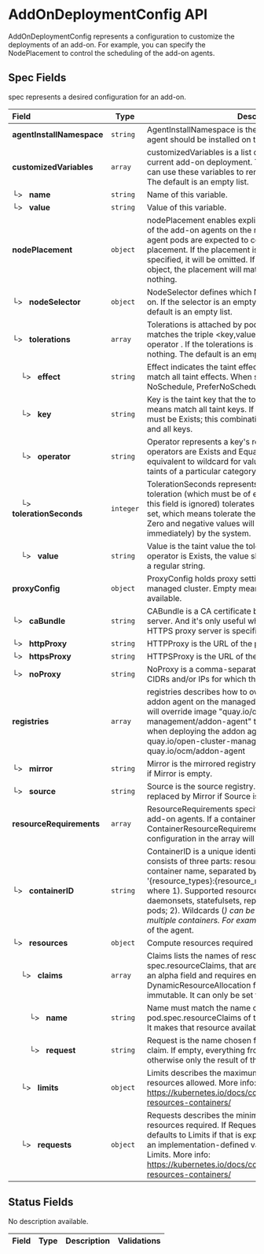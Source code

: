 # AddOnDeploymentConfig API

AddOnDeploymentConfig represents a configuration to customize the deployments of an add-on.
For example, you can specify the NodePlacement to control the scheduling of the add-on agents.

## Spec Fields

spec represents a desired configuration for an add-on.

| Field | Type | Description | Validations |
|:---|---|---|---|
|  **agentInstallNamespace** | `string` | AgentInstallNamespace is the namespace where the add-on agent should be installed on the managed cluster. | `Pattern=^[a-z0-9]([-a-z0-9]*[a-z0-9])?$` |
|  **customizedVariables** | `array` | customizedVariables is a list of name-value variables for the current add-on deployment. The add-on implementation can use these variables to render its add-on deployment. The default is an empty list. | N/A |
| └>&nbsp;&nbsp; **name** | `string` | Name of this variable. | `Pattern=^[a-zA-Z_][_a-zA-Z0-9]*$` |
| └>&nbsp;&nbsp; **value** | `string` | Value of this variable. | N/A |
|  **nodePlacement** | `object` | nodePlacement enables explicit control over the scheduling of the add-on agents on the managed cluster. All add-on agent pods are expected to comply with this node placement. If the placement is nil, the placement is not specified, it will be omitted. If the placement is an empty object, the placement will match all nodes and tolerate nothing. | N/A |
| └>&nbsp;&nbsp; **nodeSelector** | `object` | NodeSelector defines which Nodes the Pods are scheduled on. If the selector is an empty list, it will match all nodes. The default is an empty list. | N/A |
| └>&nbsp;&nbsp; **tolerations** | `array` | Tolerations is attached by pods to tolerate any taint that matches the triple <key,value,effect> using the matching operator <operator>. If the tolerations is an empty list, it will tolerate nothing. The default is an empty list. | N/A |
| &nbsp;&nbsp;&nbsp;&nbsp;└>&nbsp;&nbsp; **effect** | `string` | Effect indicates the taint effect to match. Empty means match all taint effects. When specified, allowed values are NoSchedule, PreferNoSchedule and NoExecute. | N/A |
| &nbsp;&nbsp;&nbsp;&nbsp;└>&nbsp;&nbsp; **key** | `string` | Key is the taint key that the toleration applies to. Empty means match all taint keys. If the key is empty, operator must be Exists; this combination means to match all values and all keys. | N/A |
| &nbsp;&nbsp;&nbsp;&nbsp;└>&nbsp;&nbsp; **operator** | `string` | Operator represents a key's relationship to the value. Valid operators are Exists and Equal. Defaults to Equal. Exists is equivalent to wildcard for value, so that a pod can tolerate all taints of a particular category. | N/A |
| &nbsp;&nbsp;&nbsp;&nbsp;└>&nbsp;&nbsp; **tolerationSeconds** | `integer` | TolerationSeconds represents the period of time the toleration (which must be of effect NoExecute, otherwise this field is ignored) tolerates the taint. By default, it is not set, which means tolerate the taint forever (do not evict). Zero and negative values will be treated as 0 (evict immediately) by the system. | N/A |
| &nbsp;&nbsp;&nbsp;&nbsp;└>&nbsp;&nbsp; **value** | `string` | Value is the taint value the toleration matches to. If the operator is Exists, the value should be empty, otherwise just a regular string. | N/A |
|  **proxyConfig** | `object` | ProxyConfig holds proxy settings for add-on agent on the managed cluster. Empty means no proxy settings is available. | N/A |
| └>&nbsp;&nbsp; **caBundle** | `string` | CABundle is a CA certificate bundle to verify the proxy server. And it's only useful when HTTPSProxy is set and a HTTPS proxy server is specified. | N/A |
| └>&nbsp;&nbsp; **httpProxy** | `string` | HTTPProxy is the URL of the proxy for HTTP requests | N/A |
| └>&nbsp;&nbsp; **httpsProxy** | `string` | HTTPSProxy is the URL of the proxy for HTTPS requests | N/A |
| └>&nbsp;&nbsp; **noProxy** | `string` | NoProxy is a comma-separated list of hostnames and/or CIDRs and/or IPs for which the proxy should not be used. | N/A |
|  **registries** | `array` | registries describes how to override images used by the addon agent on the managed cluster. the following example will override image "quay.io/open-cluster-management/addon-agent" to "quay.io/ocm/addon-agent" when deploying the addon agent registries:   - source: quay.io/open-cluster-management/addon-agent     mirror: quay.io/ocm/addon-agent | N/A |
| └>&nbsp;&nbsp; **mirror** | `string` | Mirror is the mirrored registry of the Source. Will be ignored if Mirror is empty. | N/A |
| └>&nbsp;&nbsp; **source** | `string` | Source is the source registry. All image registries will be replaced by Mirror if Source is empty. | N/A |
|  **resourceRequirements** | `array` | ResourceRequirements specify the resources required by add-on agents. If a container matches multiple ContainerResourceRequirements, the last matched configuration in the array will take precedence. | N/A |
| └>&nbsp;&nbsp; **containerID** | `string` | ContainerID is a unique identifier for an agent container. It consists of three parts: resource types, resource name, and container name, separated by ':'. The format follows '{resource_types}:{resource_name}:{container_name}' where   1). Supported resource types include deployments, daemonsets, statefulsets, replicasets, jobs,     cronjobs and pods;   2). Wildcards (*) can be used in any part to match multiple containers. For example, '*:*:*'     matches all containers of the agent. | `Pattern=^(deployments\|daemonsets\|statefulsets\|replicasets\|jobs\|cronjobs\|pods\|\*):.+:.+$` |
| └>&nbsp;&nbsp; **resources** | `object` | Compute resources required by matched containers. | N/A |
| &nbsp;&nbsp;&nbsp;&nbsp;└>&nbsp;&nbsp; **claims** | `array` | Claims lists the names of resources, defined in spec.resourceClaims, that are used by this container. This is an alpha field and requires enabling the DynamicResourceAllocation feature gate. This field is immutable. It can only be set for containers. | N/A |
| &nbsp;&nbsp;&nbsp;&nbsp;&nbsp;&nbsp;&nbsp;&nbsp;└>&nbsp;&nbsp; **name** | `string` | Name must match the name of one entry in pod.spec.resourceClaims of the Pod where this field is used. It makes that resource available inside a container. | N/A |
| &nbsp;&nbsp;&nbsp;&nbsp;&nbsp;&nbsp;&nbsp;&nbsp;└>&nbsp;&nbsp; **request** | `string` | Request is the name chosen for a request in the referenced claim. If empty, everything from the claim is made available, otherwise only the result of this request. | N/A |
| &nbsp;&nbsp;&nbsp;&nbsp;└>&nbsp;&nbsp; **limits** | `object` | Limits describes the maximum amount of compute resources allowed. More info: https://kubernetes.io/docs/concepts/configuration/manage-resources-containers/ | N/A |
| &nbsp;&nbsp;&nbsp;&nbsp;└>&nbsp;&nbsp; **requests** | `object` | Requests describes the minimum amount of compute resources required. If Requests is omitted for a container, it defaults to Limits if that is explicitly specified, otherwise to an implementation-defined value. Requests cannot exceed Limits. More info: https://kubernetes.io/docs/concepts/configuration/manage-resources-containers/ | N/A |
## Status Fields

No description available.

| Field | Type | Description | Validations |
|:---|---|---|---|
